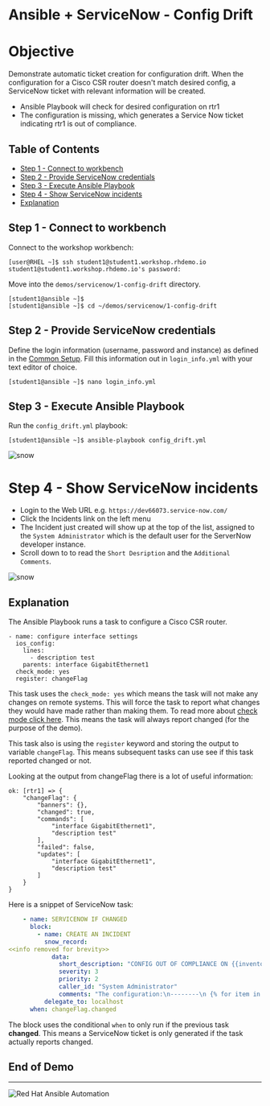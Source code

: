 # Ansible + ServiceNow - Config Drift

# Objective

Demonstrate automatic ticket creation for configuration drift.  When the configuration for a Cisco CSR router doesn't match desired config, a ServiceNow ticket with relevant information will be created.

- Ansible Playbook will check for desired configuration on rtr1  
- The configuration is missing, which generates a Service Now ticket indicating rtr1 is out of compliance.

## Table of Contents

- [Step 1 - Connect to workbench](#step-1---connect-to-workbench)
- [Step 2 - Provide ServiceNow credentials](#step-2---provide-servicenow-credentials)
- [Step 3 - Execute Ansible Playbook](#step-3---execute-ansible-playbook)
- [Step 4 - Show ServiceNow incidents](#step-4---show-servicenow-incidents)
- [Explanation](#explanation)

## Step 1 - Connect to workbench

Connect to the workshop workbench:

```
[user@RHEL ~]$ ssh student1@student1.workshop.rhdemo.io
student1@student1.workshop.rhdemo.io's password:

```

Move into the `demos/servicenow/1-config-drift` directory.

```
[student1@ansible ~]$
[student1@ansible ~]$ cd ~/demos/servicenow/1-config-drift
```


## Step 2 - Provide ServiceNow credentials

Define the login information (username, password and instance) as defined in the [Common Setup](../README.md).  Fill this information out in `login_info.yml` with your text editor of choice.

```
[student1@ansible ~]$ nano login_info.yml
```

## Step 3 - Execute Ansible Playbook

Run the `config_drift.yml` playbook:

```
[student1@ansible ~]$ ansible-playbook config_drift.yml
```

![snow](../images/snow.gif)

# Step 4 - Show ServiceNow incidents

  - Login to the Web URL
    e.g. `https://dev66073.service-now.com/`
  - Click the Incidents link on the left menu
  - The Incident just created will show up at the top of the list, assigned to the `System Administrator` which is the default user for the ServerNow developer instance.
  - Scroll down to to read the `Short Desription` and the `Additional Comments`.

![snow](../images/gui.gif)

## Explanation

The Ansible Playbook runs a task to configure a Cisco CSR router.

```
- name: configure interface settings
  ios_config:
    lines:
      - description test
    parents: interface GigabitEthernet1
  check_mode: yes
  register: changeFlag
```

This task uses the `check_mode: yes` which means the task will not make any changes on remote systems.  This will force the task to report what changes they would have made rather than making them.  To read more about [check mode click here](https://docs.ansible.com/ansible/latest/user_guide/playbooks_checkmode.html). This means the task will always report changed (for the purpose of the demo).  

This task also is using the `register` keyword and storing the output to variable `changeFlag`.  This means subsequent tasks can use see if this task reported changed or not.

Looking at the output from changeFlag there is a lot of useful information:


```
ok: [rtr1] => {
    "changeFlag": {
        "banners": {},
        "changed": true,
        "commands": [
            "interface GigabitEthernet1",
            "description test"
        ],
        "failed": false,
        "updates": [
            "interface GigabitEthernet1",
            "description test"
        ]
    }
}
```

Here is a snippet of ServiceNow task:

```yaml
    - name: SERVICENOW IF CHANGED
      block:
        - name: CREATE AN INCIDENT
          snow_record:
<<info removed for brevity>>
            data:
              short_description: "CONFIG OUT OF COMPLIANCE ON {{inventory_hostname}}"
              severity: 3
              priority: 2
              caller_id: "System Administrator"
              comments: "The configuration:\n--------\n {% for item in changeFlag.updates %}{{item}}\n{% endfor %}\n--------\n is missing on {{inventory_hostname}}"
          delegate_to: localhost
      when: changeFlag.changed
```

The block uses the conditional `when` to only run if the previous task **changed**.  This means a ServiceNow ticket is only generated if the task actually reports changed.

## End of Demo

---
![Red Hat Ansible Automation](../../../images/rh-ansible-automation.png)
